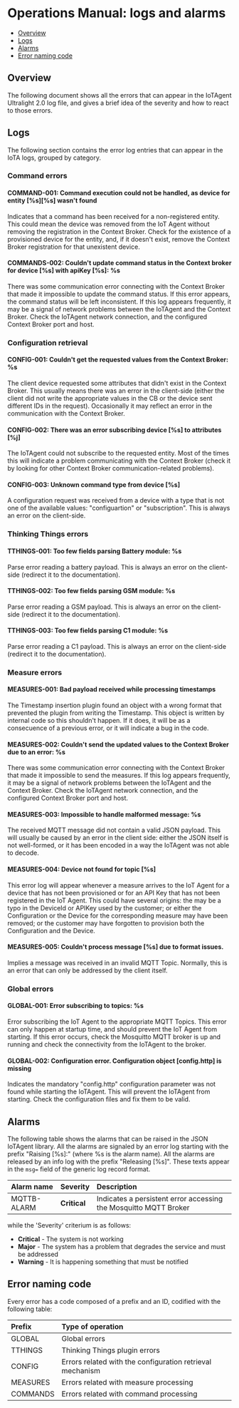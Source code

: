 # Operations Manual: logs and alarms

-   [Overview](#overview)
-   [Logs](#logs)
-   [Alarms](#alarms)
-   [Error naming code](#error-naming-code)

## Overview

The following document shows all the errors that can appear in the IoTAgent Ultralight 2.0 log file, and gives a brief
idea of the severity and how to react to those errors.

## Logs

The following section contains the error log entries that can appear in the IoTA logs, grouped by category.

### Command errors

#### COMMAND-001: Command execution could not be handled, as device for entity \[%s]\[%s] wasn\'t found

Indicates that a command has been received for a non-registered entity. This could mean the device was removed from the
IoT Agent without removing the registration in the Context Broker. Check for the existence of a provisioned device for
the entity, and, if it doesn't exist, remove the Context Broker registration for that unexistent device.

#### COMMANDS-002: Couldn\'t update command status in the Context broker for device \[%s] with apiKey \[%s]: %s

There was some communication error connecting with the Context Broker that made it impossible to update the command
status. If this error appears, the command status will be left inconsistent. If this log appears frequently, it may be a
signal of network problems between the IoTAgent and the Context Broker. Check the IoTAgent network connection, and the
configured Context Broker port and host.

### Configuration retrieval

#### CONFIG-001: Couldn\'t get the requested values from the Context Broker: %s

The client device requested some attributes that didn't exist in the Context Broker. This usually means there was an
error in the client-side (either the client did not write the appropriate values in the CB or the device sent different
IDs in the request). Occasionally it may reflect an error in the communication with the Context Broker.

#### CONFIG-002: There was an error subscribing device \[%s] to attributes \[%j]

The IoTAgent could not subscribe to the requested entity. Most of the times this will indicate a problem communicating
with the Context Broker (check it by looking for other Context Broker communication-related problems).

#### CONFIG-003: Unknown command type from device \[%s]

A configuration request was received from a device with a type that is not one of the available values: "configuartion"
or "subscription". This is always an error on the client-side.

### Thinking Things errors

#### TTHINGS-001: Too few fields parsing Battery module: %s

Parse error reading a battery payload. This is always an error on the client-side (redirect it to the documentation).

#### TTHINGS-002: Too few fields parsing GSM module: %s

Parse error reading a GSM payload. This is always an error on the client-side (redirect it to the documentation).

#### TTHINGS-003: Too few fields parsing C1 module: %s

Parse error reading a C1 payload. This is always an error on the client-side (redirect it to the documentation).

### Measure errors

#### MEASURES-001: Bad payload received while processing timestamps

The Timestamp insertion plugin found an object with a wrong format that prevented the plugin from writing the Timestamp.
This object is written by internal code so this shouldn't happen. If it does, it will be as a consecuence of a previous
error, or it will indicate a bug in the code.

#### MEASURES-002: Couldn\'t send the updated values to the Context Broker due to an error: %s

There was some communication error connecting with the Context Broker that made it impossible to send the measures. If
this log appears frequently, it may be a signal of network problems between the IoTAgent and the Context Broker. Check
the IoTAgent network connection, and the configured Context Broker port and host.

#### MEASURES-003: Impossible to handle malformed message: %s

The received MQTT message did not contain a valid JSON payload. This will usually be caused by an error in the client
side: either the JSON itself is not well-formed, or it has been encoded in a way the IoTAgent was not able to decode.

#### MEASURES-004: Device not found for topic \[%s]

This error log will appear whenever a measure arrives to the IoT Agent for a device that has not been provisioned or for
an API Key that has not been registered in the IoT Agent. This could have several origins: the may be a typo in the
DeviceId or APIKey used by the customer; or either the Configuration or the Device for the corresponding measure may
have been removed; or the customer may have forgotten to provision both the Configuration and the Device.

#### MEASURES-005: Couldn\'t process message \[%s] due to format issues.

Implies a message was received in an invalid MQTT Topic. Normally, this is an error that can only be addressed by the
client itself.

### Global errors

#### GLOBAL-001: Error subscribing to topics: %s

Error subscribing the IoT Agent to the appropriate MQTT Topics. This error can only happen at startup time, and should
prevent the IoT Agent from starting. If this error occurs, check the Mosquitto MQTT broker is up and running and check
the connectivity from the IoTAgent to the broker.

#### GLOBAL-002: Configuration error. Configuration object \[config.http] is missing

Indicates the mandatory "config.http" configuration parameter was not found while starting the IoTAgent. This will
prevent the IoTAgent from starting. Check the configuration files and fix them to be valid.

## Alarms

The following table shows the alarms that can be raised in the JSON IoTAgent library. All the alarms are signaled by an
error log starting with the prefix "Raising \[%s]:" (where %s is the alarm name). All the alarms are released by an info
log with the prefix "Releasing \[%s]". These texts appear in the `msg=` field of the generic log record format.

| Alarm name  | Severity     | Description                                                      |
| :---------- | :----------- | :--------------------------------------------------------------- |
| MQTTB-ALARM | **Critical** | Indicates a persistent error accessing the Mosquitto MQTT Broker |

while the 'Severity' criterium is as follows:

-   **Critical** - The system is not working
-   **Major** - The system has a problem that degrades the service and must be addressed
-   **Warning** - It is happening something that must be notified

## Error naming code

Every error has a code composed of a prefix and an ID, codified with the following table:

| Prefix   | Type of operation                                         |
| :------- | :-------------------------------------------------------- |
| GLOBAL   | Global errors                                             |
| TTHINGS  | Thinking Things plugin errors                             |
| CONFIG   | Errors related with the configuration retrieval mechanism |
| MEASURES | Errors related with measure processing                    |
| COMMANDS | Errors related with command processing                    |
